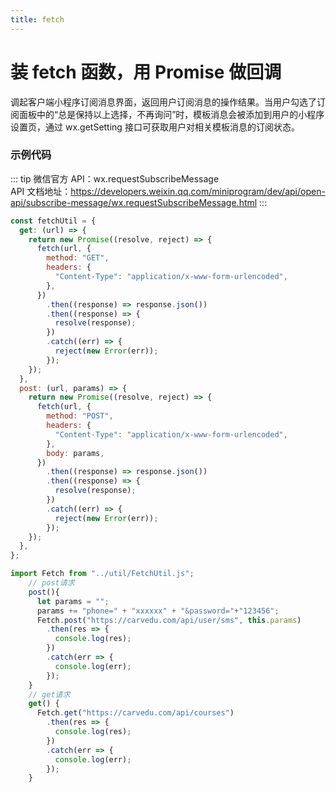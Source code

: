```yaml
---
title: fetch
---
```


# <H2Icon /> 装 fetch 函数，用 Promise 做回调

调起客户端小程序订阅消息界面，返回用户订阅消息的操作结果。当用户勾选了订阅面板中的“总是保持以上选择，不再询问”时，模板消息会被添加到用户的小程序设置页，通过 wx.getSetting 接口可获取用户对相关模板消息的订阅状态。

### 示例代码

::: tip
微信官方 API：wx.requestSubscribeMessage
<br />
API 文档地址：<a src="https://developers.weixin.qq.com/miniprogram/dev/api/open-api/subscribe-message/wx.requestSubscribeMessage.html">https://developers.weixin.qq.com/miniprogram/dev/api/open-api/subscribe-message/wx.requestSubscribeMessage.html</a>
:::

```js
const fetchUtil = {
  get: (url) => {
    return new Promise((resolve, reject) => {
      fetch(url, {
        method: "GET",
        headers: {
          "Content-Type": "application/x-www-form-urlencoded",
        },
      })
        .then((response) => response.json())
        .then((response) => {
          resolve(response);
        })
        .catch((err) => {
          reject(new Error(err));
        });
    });
  },
  post: (url, params) => {
    return new Promise((resolve, reject) => {
      fetch(url, {
        method: "POST",
        headers: {
          "Content-Type": "application/x-www-form-urlencoded",
        },
        body: params,
      })
        .then((response) => response.json())
        .then((response) => {
          resolve(response);
        })
        .catch((err) => {
          reject(new Error(err));
        });
    });
  },
};
```

```js
import Fetch from "../util/FetchUtil.js";
    // post请求
    post(){
      let params = "";
      params += "phone=" + "xxxxxx" + "&password="+"123456";
      Fetch.post("https://carvedu.com/api/user/sms", this.params)
        .then(res => {
          console.log(res);
        })
        .catch(err => {
          console.log(err);
        });
    }
    // get请求
    get() {
      Fetch.get("https://carvedu.com/api/courses")
        .then(res => {
          console.log(res);
        })
        .catch(err => {
          console.log(err);
        });
    }
```
